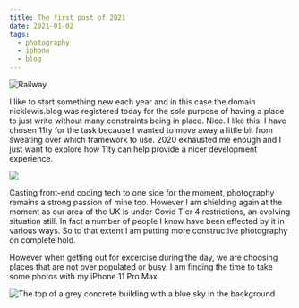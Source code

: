 ```yaml
---
title: The first post of 2021
date: 2021-01-02
tags:
  - photography
  - iphone
  - blog
---
```

![Railway](/images/da40d4fe-15af-4169-b682-88f86c492576_1_201_a.jpeg "Farnborough Main Station at night")

I like to start something new each year and in this case the domain nicklewis.blog was registered today for the sole purpose of having a place to just write without many constraints being in place. Nice. I like this. I have chosen 11ty for the task because I wanted to move away a little bit from sweating over which framework to use. 2020 exhausted me enough and I just want to explore how 11ty can help provide a nicer development experience.

![](/images/331990a0-06c1-4d0c-bf4a-164b218e8946_1_201_a.jpeg)

Casting front-end coding tech to one side for the moment, photography remains a strong passion of mine too. However I am shielding again at the moment as our area of the UK is under Covid Tier 4 restrictions, an evolving situation still. In fact a number of people I know have been effected by it in various ways. So to that extent I am putting more constructive photography on complete hold.

However when getting out for excercise during the day, we are choosing places that are not over populated or busy. I am finding the time to take some photos with my iPhone 11 Pro Max. 

![The top of a grey concrete building with a blue sky in the background](/images/979F57F3-9367-479C-900E-EAFCBD1E4367_1_105_c.jpeg "Old buildings near Farnborough North Train Station")